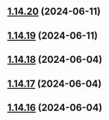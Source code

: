 ## [1.14.20](https://github.com/msobiecki/algorithm/compare/v1.14.19...v1.14.20) (2024-06-11)



## [1.14.19](https://github.com/msobiecki/algorithm/compare/v1.14.18...v1.14.19) (2024-06-11)



## [1.14.18](https://github.com/msobiecki/algorithm/compare/v1.14.17...v1.14.18) (2024-06-04)



## [1.14.17](https://github.com/msobiecki/algorithm/compare/v1.14.16...v1.14.17) (2024-06-04)



## [1.14.16](https://github.com/msobiecki/algorithm/compare/v1.14.15...v1.14.16) (2024-06-04)



